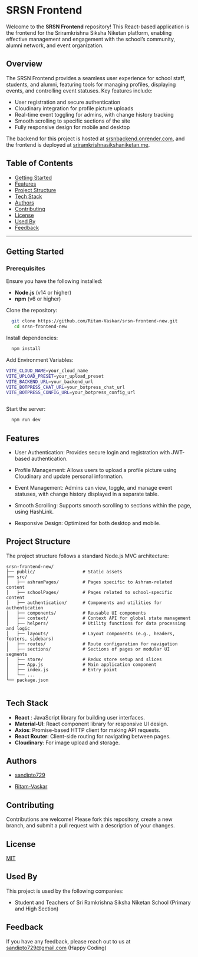 
# SRSN Frontend

Welcome to the **SRSN Frontend** repository! This React-based application is the frontend for the Sriramkrishna Siksha Niketan platform, enabling effective management and engagement with the school’s community, alumni network, and event organization.


## Overview
The SRSN Frontend provides a seamless user experience for school staff, students, and alumni, featuring tools for managing profiles, displaying events, and controlling event statuses. Key features include:

- User registration and secure authentication
- Cloudinary integration for profile picture uploads
- Real-time event toggling for admins, with change history tracking
- Smooth scrolling to specific sections of the site
- Fully responsive design for mobile and desktop

The backend for this project is hosted at [srsnbackend.onrender.com](https://srsnbackend.onrender.com), and the frontend is deployed at [sriramkrishnasikshaniketan.me](https://sriramkrishnasikshaniketan.me/).

## Table of Contents

- [Getting Started](#getting-started)
- [Features](#features)
- [Project Structure](#project-structure)
- [Tech Stack](#tech-stack)
- [Authors](#authors)
- [Contributing](#contributing)
- [License](#license)
- [Used By](#used-by)
- [Feedback](#feedback)

---
## Getting Started

### Prerequisites

Ensure you have the following installed:

- **Node.js** (v14 or higher)
- **npm** (v6 or higher)

Clone the repository:

```bash
  git clone https://github.com/Ritam-Vaskar/srsn-frontend-new.git
   cd srsn-frontend-new

```

Install dependencies:

```bash
  npm install
```
Add Environment Variables:

```bash
VITE_CLOUD_NAME=your_cloud_name
VITE_UPLOAD_PRESET=your_upload_preset
VITE_BACKEND_URL=your_backend_url
VITE_BOTPRESS_CHAT_URL=your_botpress_chat_url
VITE_BOTPRESS_CONFIG_URL=your_botpress_config_url



```
Start the server:

```bash
  npm run dev
```


## Features


- User Authentication: Provides secure login and registration with JWT-based authentication.
- Profile Management: Allows users to upload a profile picture using Cloudinary and update personal information.
- Event Management: Admins can view, toggle, and manage event statuses, with change history displayed in a separate table.

- Smooth Scrolling: Supports smooth scrolling to sections within the page, using HashLink.

- Responsive Design: Optimized for both desktop and mobile.

## Project Structure
The project structure follows a standard Node.js MVC architecture:

```plaintext
srsn-frontend-new/
├── public/                  # Static assets
├── src/
│   ├── ashramPages/         # Pages specific to Ashram-related content
│   ├── schoolPages/         # Pages related to school-specific content
│   ├── authentication/      # Components and utilities for authentication
│   ├── components/          # Reusable UI components
│   ├── context/             # Context API for global state management
│   ├── helpers/             # Utility functions for data processing and logic
│   ├── layouts/             # Layout components (e.g., headers, footers, sidebars)
│   ├── routes/              # Route configuration for navigation
│   ├── sections/            # Sections of pages or modular UI segments
│   ├── store/               # Redux store setup and slices
│   ├── App.js               # Main application component
│   ├── index.js             # Entry point
│   └── ...
└── package.json


```

## Tech Stack

- **React** : JavaScript library for building user interfaces.
- **Material-UI**: React component library for responsive UI design.
- **Axios**: Promise-based HTTP client for making API requests.
- **React Router**: Client-side routing for navigating between pages.
- **Cloudinary**: For image upload and storage.

## Authors

- [sandipto729](https://github.com/sandipto729)

- [Ritam-Vaskar](https://github.com/Ritam-Vaskar)


## Contributing

Contributions are welcome! Please fork this repository, create a new branch, and submit a pull request with a description of your changes.


## License

[MIT](https://choosealicense.com/licenses/mit/)


## Used By

This project is used by the following companies:

- Student and Teachers of Sri Ramkrishna Siksha Niketan School (Primary and High Section)



## Feedback

If you have any feedback, please reach out to us at sandipto729@gmail.com
(Happy Coding)
